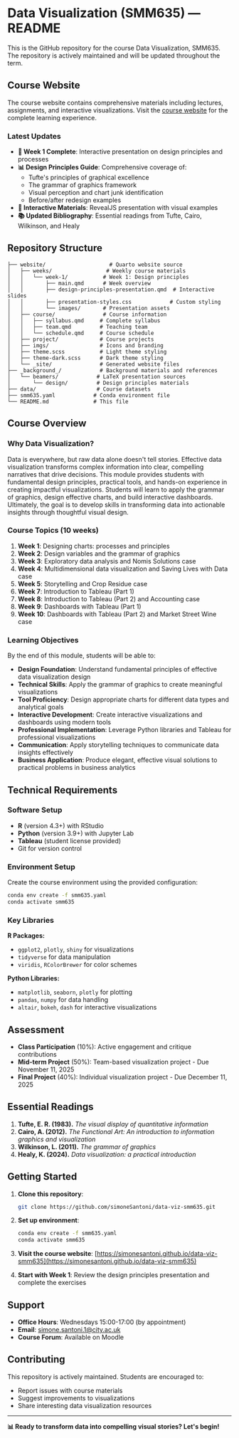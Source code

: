 # Data Visualization (SMM635) ― README

This is the GitHub repository for the course Data Visualization, SMM635. The
repository is actively maintained and will be updated throughout the term.

## Course Website

The course website contains comprehensive materials including lectures,
assignments, and interactive visualizations. Visit the [course
website](https://simonesantoni.github.io/data-viz-smm635/) for the complete
learning experience.

### Latest Updates

- **🎯 Week 1 Complete**: Interactive presentation on design principles and processes
- **📊 Design Principles Guide**: Comprehensive coverage of:
  - Tufte's principles of graphical excellence
  - The grammar of graphics framework
  - Visual perception and chart junk identification
  - Before/after redesign examples
- **🎨 Interactive Materials**: RevealJS presentation with visual examples
- **📚 Updated Bibliography**: Essential readings from Tufte, Cairo, Wilkinson, and Healy

## Repository Structure

```
├── website/                    # Quarto website source
│   ├── weeks/                 # Weekly course materials
│   │   └── week-1/           # Week 1: Design principles
│   │       ├── main.qmd      # Week overview
│   │       ├── design-principles-presentation.qmd  # Interactive slides
│   │       ├── presentation-styles.css            # Custom styling
│   │       └── images/       # Presentation assets
│   ├── course/               # Course information
│   │   ├── syllabus.qmd     # Complete syllabus
│   │   ├── team.qmd         # Teaching team
│   │   └── schedule.qmd     # Course schedule
│   ├── project/             # Course projects
│   ├── imgs/                # Icons and branding
│   ├── theme.scss           # Light theme styling
│   ├── theme-dark.scss      # Dark theme styling
│   └── _site/               # Generated website files
├── _background_/            # Background materials and references
│   └── beamers/            # LaTeX presentation sources
│       └── design/         # Design principles materials
├── data/                   # Course datasets
├── smm635.yaml            # Conda environment file
└── README.md              # This file
```

## Course Overview

### Why Data Visualization?

Data is everywhere, but raw data alone doesn't tell stories. Effective data visualization
transforms complex information into clear, compelling narratives that drive decisions.
This module provides students with fundamental design principles, practical tools,
and hands-on experience in creating impactful visualizations. Students will learn
to apply the grammar of graphics, design effective charts, and build interactive
dashboards. Ultimately, the goal is to develop skills in transforming data into
actionable insights through thoughtful visual design.

### Course Topics (10 weeks)

1. **Week 1**: Designing charts: processes and principles
2. **Week 2**: Design variables and the grammar of graphics
3. **Week 3**: Exploratory data analysis and Nomis Solutions case
4. **Week 4**: Multidimensional data visualization and Saving Lives with Data case
5. **Week 5**: Storytelling and Crop Residue case
6. **Week 7**: Introduction to Tableau (Part 1)
7. **Week 8**: Introduction to Tableau (Part 2) and Accounting case
8. **Week 9**: Dashboards with Tableau (Part 1)
9. **Week 10**: Dashboards with Tableau (Part 2) and Market Street Wine case

### Learning Objectives

By the end of this module, students will be able to:

- **Design Foundation**: Understand fundamental principles of effective data visualization design
- **Technical Skills**: Apply the grammar of graphics to create meaningful visualizations
- **Tool Proficiency**: Design appropriate charts for different data types and analytical goals
- **Interactive Development**: Create interactive visualizations and dashboards using modern tools
- **Professional Implementation**: Leverage Python libraries and Tableau for professional visualizations
- **Communication**: Apply storytelling techniques to communicate data insights effectively
- **Business Application**: Produce elegant, effective visual solutions to practical problems in business analytics

## Technical Requirements

### Software Setup

- **R** (version 4.3+) with RStudio
- **Python** (version 3.9+) with Jupyter Lab
- **Tableau** (student license provided)
- Git for version control

### Environment Setup

Create the course environment using the provided configuration:

```bash
conda env create -f smm635.yaml
conda activate smm635
```

### Key Libraries

**R Packages:**

- `ggplot2`, `plotly`, `shiny` for visualizations
- `tidyverse` for data manipulation
- `viridis`, `RColorBrewer` for color schemes

**Python Libraries:**

- `matplotlib`, `seaborn`, `plotly` for plotting
- `pandas`, `numpy` for data handling
- `altair`, `bokeh`, `dash` for interactive visualizations

## Assessment

- **Class Participation** (10%): Active engagement and critique contributions
- **Mid-term Project** (50%): Team-based visualization project - Due November 11, 2025
- **Final Project** (40%): Individual visualization project - Due December 11, 2025

## Essential Readings

1. **Tufte, E. R. (1983).** _The visual display of quantitative information_
2. **Cairo, A. (2012).** _The Functional Art: An introduction to information graphics and visualization_
3. **Wilkinson, L. (2011).** _The grammar of graphics_
4. **Healy, K. (2024).** _Data visualization: a practical introduction_

## Getting Started

1. **Clone this repository**:

   ```bash
   git clone https://github.com/simoneSantoni/data-viz-smm635.git
   ```

2. **Set up environment**:

   ```bash
   conda env create -f smm635.yaml
   conda activate smm635
   ```

3. **Visit the course website**: [https://simonesantoni.github.io/data-viz-smm635](https://simonesantoni.github.io/data-viz-smm635)

4. **Start with Week 1**: Review the design principles presentation and complete the exercises

## Support

- **Office Hours**: Wednesdays 15:00-17:00 (by appointment)
- **Email**: [simone.santoni.1@city.ac.uk](mailto:simone.santoni.1@city.ac.uk)
- **Course Forum**: Available on Moodle

## Contributing

This repository is actively maintained. Students are encouraged to:

- Report issues with course materials
- Suggest improvements to visualizations
- Share interesting data visualization resources

---

**📊 Ready to transform data into compelling visual stories? Let's begin!**
